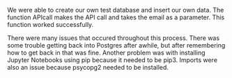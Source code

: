 We were able to create our own test database and insert our own data. The function APIcall makes the API call and takes the email as a parameter. This function worked successfully.

There were many issues that occured throughout this process. There was some trouble getting back into Postgres after awhile, but after remembering how to get back in that was fine. Another problem was with installing Jupyter Notebooks using pip because it needed to be pip3. Imports were also an issue because psycopg2 needed to be installed. 
